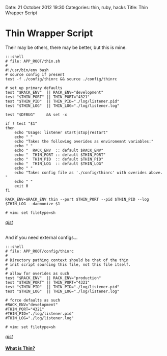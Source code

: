 Date: 21 October 2012 19:30
Categories: thin, ruby, hacks
Title: Thin Wrapper Script

# Thin Wrapper Script

Their may be others, there may be better, but this is mine.

    :::shell
    # file: APP_ROOT/thin.sh
    #
    #!/usr/bin/env bash
    # source config if present
    test -f ./config/thinrc && source ./config/thinrc

    # set up primary defaults
    test "$RACK_ENV"  || RACK_ENV="development"
    test "$THIN_PORT" || THIN_PORT="4321"
    test "$THIN_PID"  || THIN_PID="./log/listener.pid"
    test "$THIN_LOG"  || THIN_LOG="./log/listener.log"

    test "$DEBUG"     && set -x

    if ! test "$1"
    then
        echo "Usage: listener start|stop|restart"
        echo " "
        echo "Takes the following overides as environemnt variables:"
        echo " "
        echo "  RACK_ENV  :: default $RACK_ENV"
        echo "  THIN_PORT :: default $THIN_PORT"
        echo "  THIN_PID  :: default $THIN_PID"
        echo "  THIN_LOG  :: default $THIN_LOG"
        echo " "
        echo "Takes config file as './config/thinrc' with overides above. "
        echo " "
        exit 0
    fi

    RACK_ENV=$RACK_ENV thin --port $THIN_PORT --pid $THIN_PID --log $THIN_LOG --daemonize $1

    # vim: set filetype=sh

*[gist]*

<br>
And if you need external configs...

    :::shell
    # file: APP_ROOT/config/thinrc
    #
    # Directory pathing context should be that of the thin
    # init script sourcing this file, not this file itself.
    #
    # allow for overides as such
    test "$RACK_ENV"  || RACK_ENV="production"
    test "$THIN_PORT" || THIN_PORT="4321"
    test "$THIN_PID"  || THIN_PID="./log/listener.pid"
    test "$THIN_LOG"  || THIN_LOG="./log/listener.log"

    # force defaults as such
    #RACK_ENV="development"
    #THIN_PORT="4321"
    #THIN_PID="./log/listener.pid"
    #THIN_LOG="./log/listener.log"

    # vim: set filetype=sh

*[gist]*

#### [What is Thin?](http://code.macournoyer.com/thin/)

<br>

[gist]: https://gist.github.com/3928518
